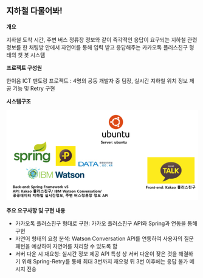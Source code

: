 
## 지하철 다물어봐!
**개요**

지하철 도착 시간, 주변 버스 정류장 정보와 같이 즉각적인 응답이 요구되는 지하철 관련 정보를 한 채팅방 안에서 자연어를 통해 입력 받고 응답해주는 카카오톡 플러스친구 형태의 챗 봇 시스템


**프로젝트 구성원**

한이음 ICT 멘토링 프로젝트 : 4명의 공동 개발자 중 팀장, 실시간 지하철 위치 정보 제공 기능 및 Retry 구현


**시스템구조**

![system-architecture](https://github.com/SeoJaeyeon/AllOfSubway/blob/master/img/system_architecture.png?raw=true)


**주요 요구사항 및 구현 내용**

- 카카오톡 플러스친구 형태로 구현: 카카오 플러스친구 API와 Spring과 연동을 통해 구현
- 자연어 형태의 요청 분석: Watson Conversation  API를 연동하여 사용자의 질문 패턴을 예상하여 자연어를 처리할 수 있도록 함
- 서버 다운 시 재요청: 실시간 정보 제공 API 특성 상 서버 다운이 잦은 것을 해결하기 위해 Spring-Retry를 통해 최대 3번까지 재요청 뒤 3번 이후에는 응답 불가 메시지 전송

